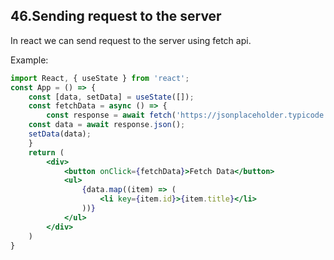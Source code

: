 ## 46.Sending request to the server
In react we can send request to the server using fetch api.

Example:
```jsx
import React, { useState } from 'react';
const App = () => {
    const [data, setData] = useState([]);
    const fetchData = async () => {
        const response = await fetch('https://jsonplaceholder.typicode.com/posts');
    const data = await response.json();
    setData(data);
    }
    return (
        <div>
            <button onClick={fetchData}>Fetch Data</button>
            <ul>
                {data.map((item) => (
                    <li key={item.id}>{item.title}</li>
                ))}
            </ul>
        </div>
    )
}
```